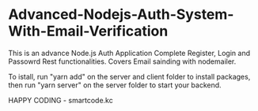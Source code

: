 # Advanced-Nodejs-Auth-System-With-Email-Verification
This is an advance Node.js Auth Application
Complete Register, Login and Passowrd Rest functionalities. 
Covers Email sainding with nodemailer.


To istall, run "yarn add" on the server and client folder to install packages, then run "yarn server" on the server folder to start your backend.

HAPPY CODING - smartcode.kc

